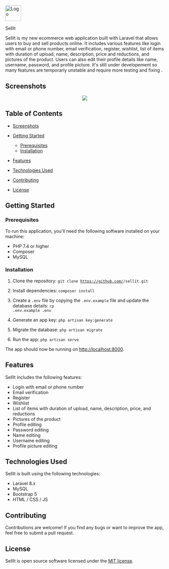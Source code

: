 # <p align="center">
  <img src="https://user-images.githubusercontent.com/46926963/230424784-4b3d9fcd-8783-4709-99d7-7c368499034d.png" width="50" height="50" alt="Logo">
</p> SellIt


SellIt is my new  ecommerce web application built with Laravel that allows users to buy and sell products online. It includes various features like login with email or phone number, email verification, register, wishlist, list of items with duration of upload, name, description, price and reductions, and pictures of the product. Users can also edit their profile details like name, username, password, and profile picture. It's still under developement so many features are temporarly unstable and require more testing and fixing .



## Screenshots


<p align="center">
  <img src="https://user-images.githubusercontent.com/46926963/230424162-4b1875b8-4f9d-43b8-aa5d-1393fd9e1140.png">
</p>




## Table of Contents

- [Screenshots](#screenshots)
- [Getting Started](#getting-started)
  - [Prerequisites](#prerequisites)
  - [Installation](#installation)
- [Features](#features)
- [Technologies Used](#technologies-used)

- [Contributing](#contributing)
- [License](#license)




## Getting Started

### Prerequisites

To run this application, you'll need the following software installed on your machine:

- PHP 7.4 or higher
- Composer
- MySQL

### Installation

1. Clone the repository:
    <code>git clone https://github.com/<your-github-username>/sellit.git</code>
    
2. Install dependencies:
    <code>composer install</code>

3. Create a `.env` file by copying the `.env.example` file and update the database details:
    <code>cp .env.example .env</code>
    
4. Generate an app key:
    <code>php artisan key:generate </code>
    
5. Migrate the database:
     <code>php artisan migrate </code>
    
6. Run the app:
    <code>php artisan serve </code>

The app should now be running on [http://localhost:8000](http://localhost:8000).

## Features

SellIt includes the following features:

- Login with email or phone number
- Email verification
- Register
- Wishlist
- List of items with duration of upload, name, description, price, and reductions
- Pictures of the product
- Profile editing
- Password editing
- Name editing
- Username editing
- Profile picture editing

## Technologies Used

SellIt is built using the following technologies:

- Laravel 8.x
- MySQL
- Bootstrap 5
- HTML / CSS / JS


## Contributing

Contributions are welcome! If you find any bugs or want to improve the app, feel free to submit a pull request.

## License

SellIt is open source software licensed under the [MIT license](https://opensource.org/licenses/MIT).

